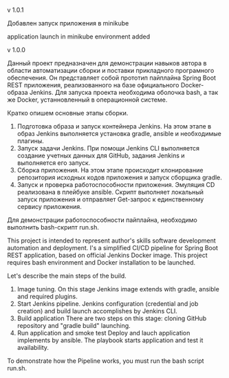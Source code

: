 v 1.0.1

Добавлен запуск приложения в minikube



application launch in minikube environment added



v 1.0.0

Данный проект предназначен для демонстрации навыков автора в области автоматизации сборки и поставки прикладного програмного обеспечения. Он представляет собой прототип пайплайна Spring Boot REST приложения, реализованного на базе официального Docker-образа Jenkins.
Для запуска проекта необходима оболочка bash, а так же Docker, устанновленный в операционной системе.

Кратко опишем основные этапы сборки.
1. Подготовка образа и запуск контейнера Jenkins.
   На этом этапе в образ Jenkins выполняется установка gradle, ansible и необходимые плагины.
2. Запуск задачи Jenkins.
   При помощи Jenkins CLI выполняется создание учетных данных для GitHub, задания Jenkins и выполняется его запуск.
3. Сборка приложения.
   На этом этапе происходит клонирование репозитория исходных кодов приложения и запуск сборщика gradle.
4. Запуск и проверка работоспособности приложения.
   Эмуляция CD реализована в плейбуке ansible. Скрипт выполняет локальный запуск приложения и отправляет Get-запрос к единственному сервису приложения.

Для демонстрации работоспособности пайплайна, необходимо выполнить bash-скрипт run.sh.



This project is intended to represent author's skills software development automation and deployment. I's a simplified CI/CD pipeline for Spring Boot REST application, based on official Jenkins Docker image.
This project requires bash environment and Docker installation to be launched.

Let's describe the main steps of the build.
1. Image tuning.
   On this stage Jenkins image extends with gradle, ansible and required plugins.
2. Start Jenkins pipeline.
   Jenkins configuration (credential and job creation) and build launch accomplishes by Jenkins CLI.
3. Build application
   There are two steps on this stage: cloning GitHub repository and "gradle build" launching.
4. Run application and smoke test
   Deploy and lauch application implements by ansible. The playbook starts application and test it availability.

To demonstrate how the Pipeline works, you must run the bash script run.sh.